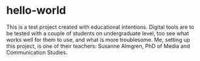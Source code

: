 # hello-world
This is a test project created with educational intentions. Digital tools are to be tested with a couple of students on undergraduate level, too see what works well for them to use, and what is more troublesome. Me, setting up this project, is one of their teachers: Susanne Almgren, PhD of Media and Communication Studies.
